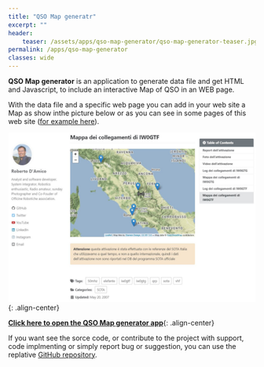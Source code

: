 ```yaml
---
title: "QSO Map generatr"
excerpt: ""
header: 
    teaser: /assets/apps/qso-map-generator/qso-map-generator-teaser.jpg
permalink: /apps/qso-map-generator
classes: wide
---
```


**QSO Map generator** is an application to generate data file and get HTML and Javascript, to include an interactive Map of QSO in an WEB page.

With the data file and a specific web page you can add in your web site a Map as show inthe picture below or as you can see in some pages of this web site ([for example here](https://bobboteck.github.io/sota/sota-monte-elefante/)).

![QSO Map generator](/assets/apps/qso-map-generator/qso-map-generator-example.jpg){: .align-center}

**[Click here to open the QSO Map generator app](https://bobboteck.github.io/app/qso-map-generator/index.html)**{: .align-center}

If you want see the sorce code, or contribute to the project with support, code implmenting or simply report bug or suggestion, you can use the replative [GitHub repository](https://github.com/bobboteck/qso-map-generator).
